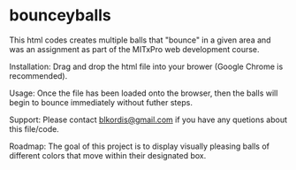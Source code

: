# bounceyballs
This html codes creates multiple balls that "bounce" in a given area and was an assignment as part of the MITxPro web development course.

Installation: Drag and drop the html file into your brower (Google Chrome is recommended). 

Usage: Once the file has been loaded onto the browser, then the balls will begin to bounce immediately without futher steps. 

Support: Please contact blkordis@gmail.com if you have any quetions about this file/code.

Roadmap: The goal of this project is to display visually pleasing balls of different colors that move within their designated box. 

